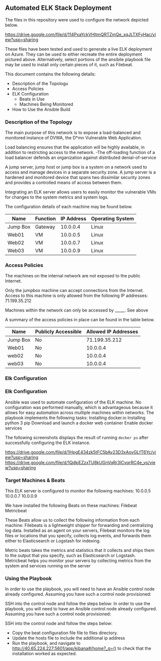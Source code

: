 ## Automated ELK Stack Deployment

The files in this repository were used to configure the network depicted below.

https://drive.google.com/file/d/114PxaYckVHltmQRTZmQe_xqJLTXFyHac/view?usp=sharing

These files have been tested and used to generate a live ELK deployment on Azure. They can be used to either recreate the entire deployment pictured above. Alternatively, select portions of the ansibile playbook file may be used to install only certain pieces of it, such as Filebeat.

 

This document contains the following details:
- Description of the Topologu
- Access Policies
- ELK Configuration
  - Beats in Use
  - Machines Being Monitored
- How to Use the Ansible Build


### Description of the Topology

The main purpose of this network is to expose a load-balanced and monitored instance of DVWA, the D*mn Vulnerable Web Application.

Load balancing ensures that the application will be highly available, in addition to restricting access to the network.
-The off-loading function of a load balancer defends an organization against distributed denial-of-service  

 A jump server, jump host or jump box is a system on a network used to access and manage devices in a separate security zone. A jump server is a hardened and monitored device that spans two dissimilar security zones and provides a controlled means of access between them.

Integrating an ELK server allows users to easily monitor the vulnerable VMs for changes to the system metrics and system logs.


The configuration details of each machine may be found below.

| Name     | Function | IP Address | Operating System |
|----------|----------|------------|------------------|
| Jump Box | Gateway  | 10.0.0.4   | Linux            |
| Web01     |   VM    | 10.0.0.5   | Linux            |
| Web02    |    VM    | 10.0.0.7   | Linux            |
| Web03    |    VM    | 10.0.0.9   | Linux            |

### Access Policies

The machines on the internal network are not exposed to the public Internet. 

Only the jumpbox machine can accept connections from the Internet. Access to this machine is only allowed from the following IP addresses:
 71.199.35.212

Machines within the network can only be accessed by _____.
See above

A summary of the access policies in place can be found in the table below.

| Name     | Publicly Accessible | Allowed IP Addresses |
|----------|---------------------|----------------------|
| Jump Box | No                  | 71.199.35.212        |
|  Web01   | No                  |  10.0.0.4            |
|  web02   | No                  |  10.0.0.4            |
|  web03   | No                  |  10.0.0.4            |
### Elk Configuration


### Elk Configuration

Ansible was used to automate configuration of the ELK machine. No configuration was performed manually, which is advantageous because it allows for easy automation across multiple machines within networks. 
The playbook implements the following tasks:
Installing docker.io
Installing python 3 pip
Download and launch a docker web container 
Enable docker services 


The following screenshots displays the result of running `docker ps` after successfully configuring the ELK instance.

https://drive.google.com/file/d/1HpgE434zk5tFC5bAy23D3xAovGLfT6Yc/view?usp=sharing
https://drive.google.com/file/d/1QdkjEZzxTU8kUGnVqRr3lCvqrRC4e_ys/view?usp=sharing


### Target Machines & Beats
This ELK server is configured to monitor the following machines:
10.0.0.5
10.0.0.7
10.0.0.9

We have installed the following Beats on these machines:
Filebeat 
Metricbeat 

These Beats allow us to collect the following information from each machine:
Filebeats is a lightweight shipper for forwarding and centralizing log data. Installed as an agent on your servers, Filebeat monitors the log files or locations that you specify, collects log events, and forwards them either to Elasticsearch or Logstash for indexing.

Metric beats takes the metrics and statistics that it collects and ships them to the output that you specify, such as Elasticsearch or Logstash. Metricbeat helps you monitor your servers by collecting metrics from the system and services running on the server


### Using the Playbook
In order to use the playbook, you will need to have an Ansible control node already configured. Assuming you have such a control node provisioned: 

SSH into the control node and follow the steps below:
In order to use the playbook, you will need to have an Ansible control node already configured. Assuming you have such a control node provisioned: 

SSH into the control node and follow the steps below:
- Copy the beat configuration file file to files directory.
- Update the hosts file to include the additional ip address
- Run the playbook, and navigate to http://40.65.224.227:5601/app/kibana#/home?_g=()  to check that the installation worked as expected.
